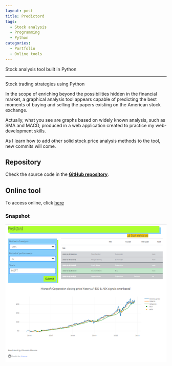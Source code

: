 ```yaml
---
layout: post
title: Predictord
tags:
  - Stock analysis
  - Programming
  - Python
categories:
  - Portfolio
  - Online tools
---
```


Stock analysis tool built in Python

---

Stock trading strategies using Python

In the scope of enriching beyond the possibilities hidden in the financial market, a graphical analysis tool appears capable of predicting the best moments of buying and selling the papers existing on the American stock exchange.

Actually, what you see are graphs based on widely known analysis, such as SMA and MACD, produced in a web application created to practice my web-development skills.

As I learn how to add other solid stock price analysis methods to the tool, new commits will come.

## Repository
Check the source code in the [**GitHub repository**](https://github.com/eduardomessias/predictord).

## Online tool
To access online, click [here](https://predictord.azurewebsites.net/)

### Snapshot
![](https://raw.githubusercontent.com/eduardomessias/predictord/main/snapshots/snapshot.png)
